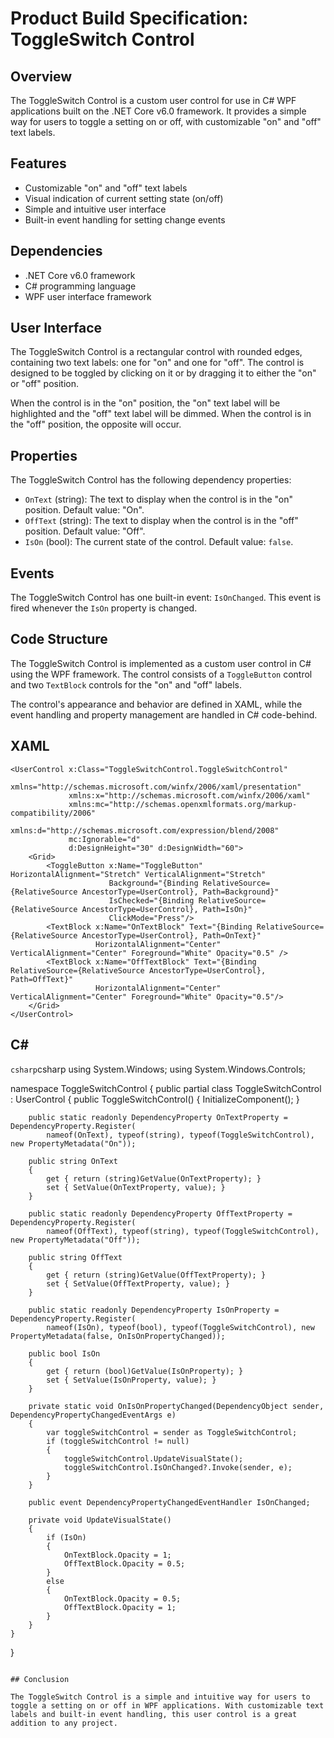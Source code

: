 

# Product Build Specification: ToggleSwitch Control

## Overview

The ToggleSwitch Control is a custom user control for use in C# WPF applications built on the .NET Core v6.0 framework. It provides a simple way for users to toggle a setting on or off, with customizable "on" and "off" text labels.

## Features

- Customizable "on" and "off" text labels
- Visual indication of current setting state (on/off)
- Simple and intuitive user interface
- Built-in event handling for setting change events

## Dependencies

- .NET Core v6.0 framework
- C# programming language
- WPF user interface framework

## User Interface

The ToggleSwitch Control is a rectangular control with rounded edges, containing two text labels: one for "on" and one for "off". The control is designed to be toggled by clicking on it or by dragging it to either the "on" or "off" position.

When the control is in the "on" position, the "on" text label will be highlighted and the "off" text label will be dimmed. When the control is in the "off" position, the opposite will occur.

## Properties

The ToggleSwitch Control has the following dependency properties:

- `OnText` (string): The text to display when the control is in the "on" position. Default value: "On".
- `OffText` (string): The text to display when the control is in the "off" position. Default value: "Off".
- `IsOn` (bool): The current state of the control. Default value: `false`.

## Events

The ToggleSwitch Control has one built-in event: `IsOnChanged`. This event is fired whenever the `IsOn` property is changed.

## Code Structure

The ToggleSwitch Control is implemented as a custom user control in C# using the WPF framework. The control consists of a `ToggleButton` control and two `TextBlock` controls for the "on" and "off" labels.

The control's appearance and behavior are defined in XAML, while the event handling and property management are handled in C# code-behind.

## XAML

```xaml
<UserControl x:Class="ToggleSwitchControl.ToggleSwitchControl"
             xmlns="http://schemas.microsoft.com/winfx/2006/xaml/presentation"
             xmlns:x="http://schemas.microsoft.com/winfx/2006/xaml"
             xmlns:mc="http://schemas.openxmlformats.org/markup-compatibility/2006" 
             xmlns:d="http://schemas.microsoft.com/expression/blend/2008" 
             mc:Ignorable="d" 
             d:DesignHeight="30" d:DesignWidth="60">
    <Grid>
        <ToggleButton x:Name="ToggleButton" HorizontalAlignment="Stretch" VerticalAlignment="Stretch" 
                      Background="{Binding RelativeSource={RelativeSource AncestorType=UserControl}, Path=Background}" 
                      IsChecked="{Binding RelativeSource={RelativeSource AncestorType=UserControl}, Path=IsOn}" 
                      ClickMode="Press"/>
        <TextBlock x:Name="OnTextBlock" Text="{Binding RelativeSource={RelativeSource AncestorType=UserControl}, Path=OnText}" 
                   HorizontalAlignment="Center" VerticalAlignment="Center" Foreground="White" Opacity="0.5" />
        <TextBlock x:Name="OffTextBlock" Text="{Binding RelativeSource={RelativeSource AncestorType=UserControl}, Path=OffText}" 
                   HorizontalAlignment="Center" VerticalAlignment="Center" Foreground="White" Opacity="0.5"/>
    </Grid>
</UserControl>
```

## C#

```csharp```csharp
using System.Windows;
using System.Windows.Controls;

namespace ToggleSwitchControl
{
    public partial class ToggleSwitchControl : UserControl
    {
        public ToggleSwitchControl()
        {
            InitializeComponent();
        }

        public static readonly DependencyProperty OnTextProperty = DependencyProperty.Register(
            nameof(OnText), typeof(string), typeof(ToggleSwitchControl), new PropertyMetadata("On"));

        public string OnText
        {
            get { return (string)GetValue(OnTextProperty); }
            set { SetValue(OnTextProperty, value); }
        }

        public static readonly DependencyProperty OffTextProperty = DependencyProperty.Register(
            nameof(OffText), typeof(string), typeof(ToggleSwitchControl), new PropertyMetadata("Off"));

        public string OffText
        {
            get { return (string)GetValue(OffTextProperty); }
            set { SetValue(OffTextProperty, value); }
        }

        public static readonly DependencyProperty IsOnProperty = DependencyProperty.Register(
            nameof(IsOn), typeof(bool), typeof(ToggleSwitchControl), new PropertyMetadata(false, OnIsOnPropertyChanged));

        public bool IsOn
        {
            get { return (bool)GetValue(IsOnProperty); }
            set { SetValue(IsOnProperty, value); }
        }

        private static void OnIsOnPropertyChanged(DependencyObject sender, DependencyPropertyChangedEventArgs e)
        {
            var toggleSwitchControl = sender as ToggleSwitchControl;
            if (toggleSwitchControl != null)
            {
                toggleSwitchControl.UpdateVisualState();
                toggleSwitchControl.IsOnChanged?.Invoke(sender, e);
            }
        }

        public event DependencyPropertyChangedEventHandler IsOnChanged;

        private void UpdateVisualState()
        {
            if (IsOn)
            {
                OnTextBlock.Opacity = 1;
                OffTextBlock.Opacity = 0.5;
            }
            else
            {
                OnTextBlock.Opacity = 0.5;
                OffTextBlock.Opacity = 1;
            }
        }
    }
}
```

## Conclusion

The ToggleSwitch Control is a simple and intuitive way for users to toggle a setting on or off in WPF applications. With customizable text labels and built-in event handling, this user control is a great addition to any project.